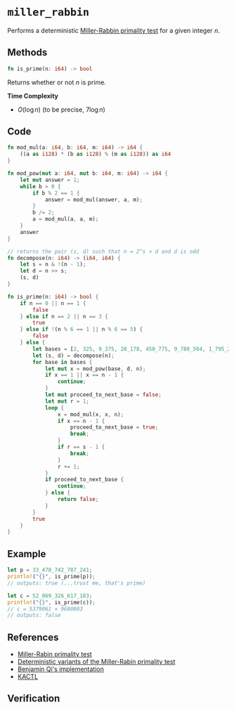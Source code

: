 # `miller_rabbin`
Performs a deterministic [Miller-Rabbin primality test](https://en.wikipedia.org/wiki/Miller%E2%80%93Rabin_primality_test) for a given integer $n$.

## Methods
```rust
fn is_prime(n: i64) -> bool
```

Returns whether or not $n$ is prime.

**Time Complexity**
- $O(\log n)$ (to be precise, $7 \log n$)

## Code
```rust
fn mod_mul(a: i64, b: i64, m: i64) -> i64 {
    ((a as i128) * (b as i128) % (m as i128)) as i64
}

fn mod_pow(mut a: i64, mut b: i64, m: i64) -> i64 {
    let mut answer = 1;
    while b > 0 {
        if b % 2 == 1 {
            answer = mod_mul(answer, a, m);
        }
        b /= 2;
        a = mod_mul(a, a, m);
    }
    answer
}

// returns the pair (s, d) such that n = 2^s × d and d is odd
fn decompose(n: i64) -> (i64, i64) {
    let s = n & !(n - 1);
    let d = n >> s;
    (s, d)
}

fn is_prime(n: i64) -> bool {
    if n == 0 || n == 1 {
        false
    } else if n == 2 || n == 3 {
        true
    } else if !(n % 6 == 1 || n % 6 == 5) {
        false
    } else {
        let bases = [2, 325, 9_375, 28_178, 450_775, 9_780_504, 1_795_265_022];
        let (s, d) = decompose(n);
        for base in bases {
            let mut x = mod_pow(base, d, n);
            if x == 1 || x == n - 1 {
                continue;
            }
            let mut proceed_to_next_base = false;
            let mut r = 1;
            loop {
                x = mod_mul(x, x, n);
                if x == n - 1 {
                    proceed_to_next_base = true;
                    break;
                }
                if r == s - 1 {
                    break;
                }
                r += 1;
            }
            if proceed_to_next_base {
                continue;
            } else {
                return false;
            }
        }
        true
    }
}
```

## Example
```rust
let p = 33_478_742_787_241;
println!("{}", is_prime(p));
// outputs: true (...trust me, that's prime)

let c = 52_069_326_617_183;
println!("{}", is_prime(c));
// c = 5379061 × 9680003
// outputs: false
```

## References
- [Miller-Rabin primality test](https://en.wikipedia.org/wiki/Miller%E2%80%93Rabin_primality_test)
- [Deterministic variants of the Miller-Rabin primality test](https://miller-rabin.appspot.com/)
- [Benjamin Qi's implementation](https://github.com/bqi343/USACO/blob/master/Implementations/content/number-theory%20(11.1)/Primality/MillerRabin.h)
- [KACTL](https://github.com/kth-competitive-programming/kactl/blob/main/content/number-theory/MillerRabin.h)

## Verification
